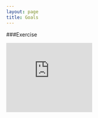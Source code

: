 ```yaml
---
layout: page
title: Goals
---
```


###Exercise

<iframe src="https://www.beeminder.com/widget?slug=exercise&username=speesbag" height="185px" width="230px" frameborder="0px" ></iframe>
